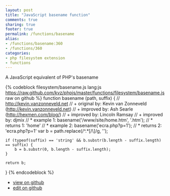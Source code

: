 ```yaml
---
layout: post
title: "JavaScript basename function"
comments: true
sharing: true
footer: true
permalink: /functions/basename
alias:
- /functions/basename:360
- /functions/360
categories:
- php filesystem extension
- functions
---
```

A JavaScript equivalent of PHP's basename

<!-- more -->

{% codeblock filesystem/basename.js lang:js https://raw.github.com/kvz/phpjs/master/functions/filesystem/basename.js raw on github %}
function basename (path, suffix) {
    // http://kevin.vanzonneveld.net
    // +   original by: Kevin van Zonneveld (http://kevin.vanzonneveld.net)
    // +   improved by: Ash Searle (http://hexmen.com/blog/)
    // +   improved by: Lincoln Ramsay
    // +   improved by: djmix
    // *     example 1: basename('/www/site/home.htm', '.htm');
    // *     returns 1: 'home'
    // *     example 2: basename('ecra.php?p=1');
    // *     returns 2: 'ecra.php?p=1'
    var b = path.replace(/^.*[\/\\]/g, '');

    if (typeof(suffix) == 'string' && b.substr(b.length - suffix.length) == suffix) {
        b = b.substr(0, b.length - suffix.length);
    }

    return b;
}
{% endcodeblock %}

 - [view on github](https://github.com/kvz/phpjs/blob/master/functions/filesystem/basename.js)
 - [edit on github](https://github.com/kvz/phpjs/edit/master/functions/filesystem/basename.js)

